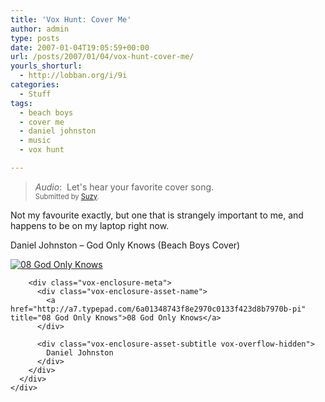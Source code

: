 ```yaml
---
title: 'Vox Hunt: Cover Me'
author: admin
type: posts
date: 2007-01-04T19:05:59+00:00
url: /posts/2007/01/04/vox-hunt-cover-me/
yourls_shorturl:
  - http://lobban.org/i/9i
categories:
  - Stuff
tags:
  - beach boys
  - cover me
  - daniel johnston
  - music
  - vox hunt

---
```

> _Audio_:&#160; Let's hear your favorite cover song.   
> <span style="font-size: 0.8em">Submitted by <a class="enclosure-inline-user" href="http://soozinator.vox.com/">Suzy</a>.&#160;</span>

Not my favourite exactly, but one that is strangely important to me, and happens to be on my laptop right now.

Daniel Johnston &#8211; God Only Knows (Beach Boys Cover)

<div class="vox-enclosure vox-enclosure-center vox-enclosure-medium vox-audio-enclosure">
  <div class="vox-enclosure-inner">
    <div class="vox-enclosure-list">
      <div class="vox-enclosure-item vox-audio-asset vox-last">
        <div class="vox-enclosure-image">
          <a href="http://a7.typepad.com/6a01348743f8e2970c0133f423d8b7970b-pi" title="Click to play “08 God Only Knows”"><span class="vox-asset-overlay"></span><img alt="08 God Only Knows" class="asset asset-image at-xid-6a01348743f8e2970c0133f423d8b7970b" src="http://a7.typepad.com/6a01348743f8e2970c0133f423d8b7970b-200pi" /></a>
        </div>
        
        <div class="vox-enclosure-meta">
          <div class="vox-enclosure-asset-name">
            <a href="http://a7.typepad.com/6a01348743f8e2970c0133f423d8b7970b-pi" title="08 God Only Knows">08 God Only Knows</a>
          </div>
          
          <div class="vox-enclosure-asset-subtitle vox-overflow-hidden">
            Daniel Johnston
          </div>
        </div>
      </div>
    </div>
  </div>
</div>



<div>
</div></p>